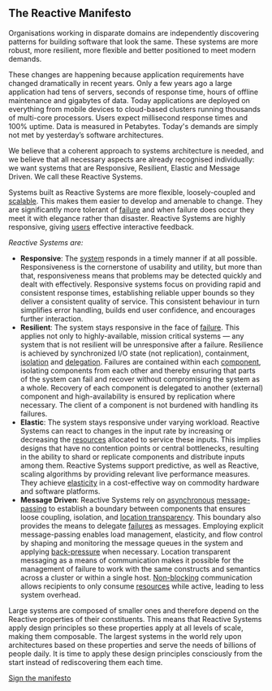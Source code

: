 The Reactive Manifesto
----------------------

Organisations working in disparate domains are independently discovering patterns for building software that look the same. These systems are more robust, more resilient, more flexible and better positioned to meet modern demands. 

These changes are happening because application requirements have changed dramatically in recent years. Only a few years ago a large application had tens of servers, seconds of response time, hours of offline maintenance and gigabytes of data. Today applications are deployed on everything from mobile devices to cloud-based clusters running thousands of multi-core processors. Users expect millisecond response times and 100% uptime. Data is measured in Petabytes. Today's demands are simply not met by yesterday’s software architectures.

We believe that a coherent approach to systems architecture is needed, and we believe that all necessary aspects are already recognised individually: we want systems that are Responsive, Resilient, Elastic and Message Driven. We call these Reactive Systems.

Systems built as Reactive Systems are more flexible, loosely-coupled and [scalable](/glossary#Scalability). This makes them easier to develop and amenable to change. They are significantly more tolerant of [failure](/glossary#Failure) and when failure does occur they meet it with elegance rather than disaster. Reactive Systems are highly responsive, giving [users](/glossary#User) effective interactive feedback. 

*Reactive Systems are:*

* <a name="Responsive"></a>**Responsive**: The [system](/glossary#System) responds in a timely manner if at all possible. Responsiveness is the cornerstone of usability and utility, but more than that, responsiveness means that problems may be detected quickly and dealt with effectively. Responsive systems focus on providing rapid and consistent response times, establishing reliable upper bounds so they deliver a consistent quality of service. This consistent behaviour in turn simplifies error handling, builds end user confidence, and encourages further interaction. 
* <a name="Resilient"></a>**Resilient**: The system stays responsive in the face of [failure](/glossary#Failure). This applies not only to highly-available, mission critical systems — any system that is not resilient will be unresponsive after a failure. Resilience is achieved by synchronized I/O state (not replication), containment, [isolation](/glossary#Isolation) and [delegation](/glossary#Delegation). Failures are contained within each [component](/glossary#Component), isolating components from each other and thereby ensuring that parts of the system can fail and recover without compromising the system as a whole. Recovery of each component is delegated to another (external) component and high-availability is ensured by replication where necessary. The client of a component is not burdened with handling its failures.
* <a name="Elastic"></a>**Elastic**: The system stays responsive under varying workload. Reactive Systems can react to changes in the input rate by increasing or decreasing the [resources](/glossary#Resource) allocated to service these inputs. This implies designs that have no contention points or central bottlenecks, resulting in the ability to shard or replicate components and distribute inputs among them. Reactive Systems support predictive, as well as Reactive, scaling algorithms by providing relevant live performance measures. They achieve [elasticity](/glossary#Elasticity) in a cost-effective way on commodity hardware and software platforms.
* <a name="Message-Driven"></a>**Message Driven**: Reactive Systems rely on [asynchronous](/glossary#Asynchronous) [message-passing](/glossary#Message-Driven) to establish a boundary between components that ensures loose coupling, isolation, and [location transparency](/glossary#Location-Transparency). This boundary also provides the means to delegate [failures](/glossary#Failure) as messages. Employing explicit message-passing enables load management, elasticity, and flow control by shaping and monitoring the message queues in the system and applying [back-pressure](/glossary#Back-Pressure) when necessary. Location transparent messaging as a means of communication makes it possible for the management of failure to work with the same constructs and semantics across a cluster or within a single host. [Non-blocking](/glossary#Non-Blocking) communication allows recipients to only consume [resources](/glossary#Resource) while active, leading to less system overhead.

Large systems are composed of smaller ones and therefore depend on the Reactive properties of their constituents. This means that Reactive Systems apply design principles so these properties apply at all levels of scale, making them composable. The largest systems in the world rely upon architectures based on these properties and serve the needs of billions of people daily. It is time to apply these design principles consciously from the start instead of rediscovering them each time.

[Sign the manifesto](http://www.reactivemanifesto.org/#sign-button)
